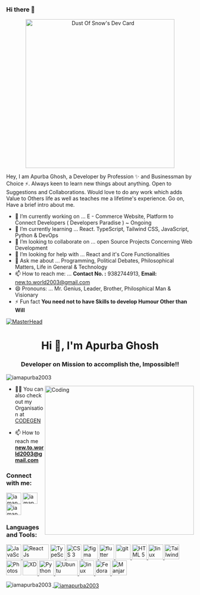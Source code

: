 ### Hi there 👋

<!-- 
**iamapurba2003/iamapurba2003** is a ✨ _special_ ✨ repository because its `README.md` (this file) appears on your GitHub profile.
 -->
<p align="center">
 <div align="center">
 <a href="https://app.daily.dev/iamapurba2003"><img src="https://api.daily.dev/devcards/d8dd1150be5549329f5f37876060ef0d.png?r=eha" width="400" alt="Dust Of Snow's Dev Card"/></a>
</div>

Hey, I am Apurba Ghosh, a Developer by Profession ✨ and Businessman by Choice ⚡. Always keen to learn new things about anything. Open to Suggestions and Collaborations. Would love to do any work which adds Value to Others life as well as teaches me a lifetime's experience.
Go on, Have a brief intro about me. </p>


- 🔭 I’m currently working on ...  E - Commerce Website, Platform to Connect Developers ( Developers Paradise ) ~ Ongoing
- 🌱 I’m currently learning ... React. TypeScript, Tailwind CSS, JavaScript, Python & DevOps
- 👯 I’m looking to collaborate on ... open Source Projects Concerning Web Development
- 🤔 I’m looking for help with ... React and it's Core Functionalities
- 💬 Ask me about ... Programming, Political Debates, Philosophical Matters, Life in General & Technology
- 📫 How to reach me: ... **Contact No. :** 9382744913, **Email:** new.to.world2003@gmail.com
- 😄 Pronouns: ... Mr. Genius, Leader, Brother, Philosphical Man & Visionary
- ⚡ Fun fact **You need not to have Skills to develop Humour Other than Will**


[![MasterHead](https://github.com/iamapurba2003/React-Tutorials/blob/master/assets/React.jpeg)](https://linkedin.in/in/iamapurba2003)
<h1 align="center">Hi 👋, I'm Apurba Ghosh</h1>
<h3 align="center">Developer on Mission to accomplish the, Impossible!!</h3>

<p align="left"> <img src="https://komarev.com/ghpvc/?username=iamapurba2003&label=Profile%20views&color=129e00&style=plastic" alt="iamapurba2003" /> </p>
<img align="right" alt="Coding" width="400" src="https://cdn.dribbble.com/users/2646423/screenshots/5507196/computer.gif">

- 👨‍💻 You can also check out my Organisation at [CODEGEN](https://code.gen.in/)

- 📫 How to reach me **new.to.world2003@gmail.com**


<h3 align="left">Connect with me:</h3>
<p align="left">
<a href="https://twitter.com/iamapurba2003" target="blank"><img align="center" src="https://cdn.jsdelivr.net/npm/simple-icons@3.0.1/icons/twitter.svg" alt="iamapurba2003" height="30" width="40" /></a>
<a href="https://linkedin.com/in/iamapurba2003" target="blank"><img align="center" src="https://cdn.jsdelivr.net/npm/simple-icons@3.0.1/icons/linkedin.svg" alt="iamapurba2003" height="30" width="40" /></a>
<a href="https://instagram.com/iamapurba2003" target="blank"><img align="center" src="https://cdn.jsdelivr.net/npm/simple-icons@3.0.1/icons/instagram.svg" alt="iamapurba2003" height="30" width="40" /></a>
</p>

<h3 align="left">Languages and Tools:</h3>
<p align="left"> <a href="https://nodejs.org" target="_blank"> 
<img src="https://upload.wikimedia.org/wikipedia/commons/9/99/Unofficial_JavaScript_logo_2.svg" alt="JavaScript" width="40" height="40" />
 <img src="https://blog.addthiscdn.com/wp-content/uploads/2014/11/addthis-react-flux-javascript-scaling.png" alt="React Js" width="70" height="40"/></a> <a href="https://www.w3schools.com/cpp/" target="_blank"> 
 <img src="https://upload.wikimedia.org/wikipedia/commons/4/4c/Typescript_logo_2020.svg" alt="TypeScript" width="40" height="40"/>
 </a> <a href="https://www.w3schools.com/css/" target="_blank"> <img src="https://upload.wikimedia.org/wikipedia/commons/d/d5/CSS3_logo_and_wordmark.svg" alt="CSS 3" width="40" height="40"/> 
 </a> <a href="https://www.figma.com/" target="_blank"> <img src="https://www.vectorlogo.zone/logos/figma/figma-icon.svg" alt="figma" width="40" height="40"/> 
 </a> <a href="https://flutter.dev" target="_blank"> <img src="https://www.vectorlogo.zone/logos/flutterio/flutterio-icon.svg" alt="flutter" width="40" height="40"/> 
</a> 
<a href="https://git-scm.com/" target="_blank"> <img src="https://www.vectorlogo.zone/logos/git-scm/git-scm-icon.svg" alt="git" width="40" height="40"/> </a> 
<a href="https://www.w3.org/html/" target="_blank"> <img src="https://upload.wikimedia.org/wikipedia/commons/6/61/HTML5_logo_and_wordmark.svg" alt="HTML 5" width="40" height="40"/> </a> 
<a href="https://www.linux.org/" target="_blank"> <img src="https://upload.wikimedia.org/wikipedia/commons/b/b3/Gnu_linux.jpg" alt="linux" width="40" height="40"/> </a> <a href="https://www.photoshop.com/en" target="_blank"> 
<img src="https://upload.wikimedia.org/wikipedia/commons/d/d5/Tailwind_CSS_Logo.svg" alt="Tailwind CSS" width="40" height="40"/> </a>
 <img src="https://upload.wikimedia.org/wikipedia/commons/a/af/Adobe_Photoshop_CC_icon.svg" alt="Photoshop CC" width="40" height="40"/>
<img src="https://upload.wikimedia.org/wikipedia/commons/c/c2/Adobe_XD_CC_icon.svg" alt="XD" width="40" height="40"/></a><a href="https://www.python.org" target="_blank"> <img src="https://upload.wikimedia.org/wikipedia/commons/c/c3/Python-logo-notext.svg" alt="Python" width="40" height="40"/> </a> 
<a href="ubuntu.com" target="_blank"> <img src="https://assets.ubuntu.com/v1/8dd99b80-ubuntu-logo14.png" alt="Ubuntu" width="60" height="40"/>
 <img src="https://upload.wikimedia.org/wikipedia/commons/3/3f/Linux_Mint_logo_without_wordmark.svg" alt="linux Mint" width="40" height="40"/>
  <img src="https://upload.wikimedia.org/wikipedia/commons/b/bd/Fedora-logo.svg" alt="Fedora" width="40" height="40"/>
  <img src="https://upload.wikimedia.org/wikipedia/commons/3/3e/Manjaro-logo.svg" alt="Manjaro Linux" width="40" height="40"/>
</p>

<p><img align="left" src="https://github-readme-stats.vercel.app/api/top-langs?username=iamapurba2003&show_icons=true&locale=en&layout=compact" alt="iamapurba2003" /></p>

<p>&nbsp;<img align="center" src="https://github-readme-stats.vercel.app/api?username=iamapurba2003&show_icons=true&locale=en" alt="iamapurba2003" /></p>


